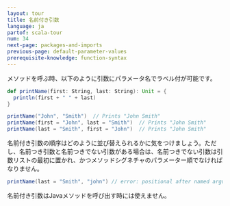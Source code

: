 ```yaml
---
layout: tour
title: 名前付き引数
language: ja
partof: scala-tour
num: 34
next-page: packages-and-imports
previous-page: default-parameter-values
prerequisite-knowledge: function-syntax
---
```


メソッドを呼ぶ時、以下のように引数にパラメータ名でラベル付が可能です。

```scala mdoc
def printName(first: String, last: String): Unit = {
  println(first + " " + last)
}

printName("John", "Smith")  // Prints "John Smith"
printName(first = "John", last = "Smith")  // Prints "John Smith"
printName(last = "Smith", first = "John")  // Prints "John Smith"
```

名前付き引数の順序はどのように並び替えられるかに気をつけましょう。ただし、名前つき引数と名前つきでない引数がある場合は、名前つきでない引数は引数リストの最初に置かれ、かつメソッドシグネチャのパラメーター順でなければなりません。

```scala mdoc:fail
printName(last = "Smith", "john") // error: positional after named argument
```

名前付き引数はJavaメソッドを呼び出す時には使えません。
